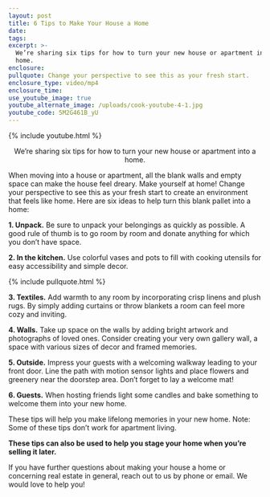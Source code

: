```yaml
---
layout: post
title: 6 Tips to Make Your House a Home
date:
tags:
excerpt: >-
  We’re sharing six tips for how to turn your new house or apartment into a
  home.
enclosure:
pullquote: Change your perspective to see this as your fresh start.
enclosure_type: video/mp4
enclosure_time:
use_youtube_image: true
youtube_alternate_image: /uploads/cook-youtube-4-1.jpg
youtube_code: 5M2G461B_yU
---
```


{% include youtube.html %}<center>We’re sharing six tips for how to turn your new house or apartment into a home.</center>

When moving into a house or apartment, all the blank walls and empty space can make the house feel dreary. Make yourself at home\! Change your perspective to see this as your fresh start to create an environment that feels like home. Here are six ideas to help turn this blank pallet into a home:

**1\. Unpack.** Be sure to unpack your belongings as quickly as possible. A good rule of thumb is to go room by room and donate anything for which you don’t have space.&nbsp;

**2\. In the kitchen.** Use colorful vases and pots to fill with cooking utensils for easy accessibility and simple decor.&nbsp;

{% include pullquote.html %}

**3\. Textiles.** Add warmth to any room by incorporating crisp linens and plush rugs. By simply adding curtains or throw blankets a room can feel more cozy and inviting.

**4\. Walls.** Take up space on the walls by adding bright artwork and photographs of loved ones. Consider creating your very own gallery wall, a space with various sizes of decor and framed memories.&nbsp;

**5\. Outside.** Impress your guests with a welcoming walkway leading to your front door. Line the path with motion sensor lights and place flowers and greenery near the doorstep area. Don’t forget to lay a welcome mat\!&nbsp;

**6\. Guests.** When hosting friends light some candles and bake something to welcome them into your new home.&nbsp;

These tips will help you make lifelong memories in your new home. Note: Some of these tips don’t work for apartment living.&nbsp;

**These tips can also be used to help you stage your home when you’re selling it later.&nbsp;**

If you have further questions about making your house a home or concerning real estate in general, reach out to us by phone or email. We would love to help you\!

&nbsp;